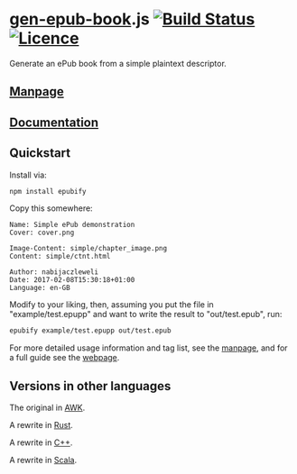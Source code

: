 # [gen-epub-book](https://nabijaczleweli.xyz/content/gen-epub-book).js [![Build Status](https://travis-ci.org/nabijaczleweli/gen-epub-book.js.svg?branch=master)](https://travis-ci.org/nabijaczleweli/gen-epub-book.js) [![Licence](https://img.shields.io/badge/license-MIT-blue.svg?style=flat)](LICENSE)
Generate an ePub book from a simple plaintext descriptor.

## [Manpage](https://cdn.rawgit.com/nabijaczleweli/gen-epub-book/man/gen-epub-book.js.1.html)
## [Documentation](https://cdn.rawgit.com/nabijaczleweli/gen-epub-book.js/doc/gen_epub_book/index.html)

## Quickstart

Install via:

```sh
npm install epubify
```

Copy this somewhere:

```text
Name: Simple ePub demonstration
Cover: cover.png

Image-Content: simple/chapter_image.png
Content: simple/ctnt.html

Author: nabijaczleweli
Date: 2017-02-08T15:30:18+01:00
Language: en-GB
```

Modify to your liking, then, assuming you put the file in "example/test.epupp" and want to write the result to "out/test.epub", run:

```sh
epubify example/test.epupp out/test.epub
```

For more detailed usage information and tag list, see the [manpage](https://cdn.rawgit.com/nabijaczleweli/gen-epub-book/man/gen-epub-book.js.1.html),
and for a full guide see the [webpage](https://nabijaczleweli.xyz/content/gen-epub-book).

## Versions in other languages

The original in [AWK](https://github.com/nabijaczleweli/gen-epub-book).

A rewrite in [Rust](https://github.com/nabijaczleweli/gen-epub-book.rs).

A rewrite in [C++](https://github.com/nabijaczleweli/gen-epub-book.cpp).

A rewrite in [Scala](https://github.com/nabijaczleweli/gen-epub-book.scala).
